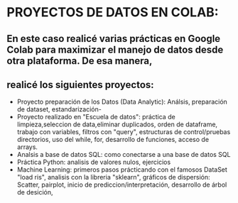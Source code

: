 # PROYECTOS DE DATOS EN COLAB: 

## En este caso realicé varias prácticas en Google Colab para maximizar el manejo de datos desde otra plataforma. De esa manera, 
## realicé los siguientes proyectos: 

- Proyecto preparación de los Datos (Data Analytic): Análsis, preparación de dataset, estandarización- 
- Proyecto realizado en "Escuela de datos": práctica de limpieza,seleccion de data,eliminar duplicados,
orden de dataframe, trabajo con variables, filtros con "query", estructuras de control/pruebas directorios, 
uso del while, for, desarrollo de funciones, acceso de arrays. 
- Analsis a base de datos SQL: como conectarse a una base de datos SQL
- Práctica Python: analisis de valores nulos, ejercicios
- Machine Learning: primeros pasos prácticando con el famosos DataSet "load ris", analisis con la libreria
"sklearn", gráficos de dispersión: Scatter, pairplot, inicio de prediccion/interpretación, desarrollo de árbol de desición,


